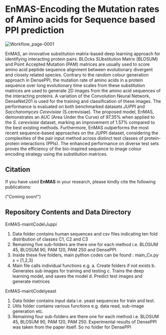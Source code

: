 # EnMAS-Encoding the Mutation rates of Amino acids for Sequence based PPI prediction


![Workflow_page-0001](https://github.com/CMATERJU-BIOINFO/EnMAS-Encoding-the-Mutation-rates-of-Amino-acids-for-Sequence-based-PPI-prediction/assets/132830310/e4ec3495-a49d-47fc-b0fc-c90ba4d54764)


EnMAS, an innovative substitution matrix-based deep learning approach for identifying interacting protein pairs. BLOcks SUbstitution Matrix (BLOSUM) and Point Accepted Mutation (PAM) matrices are usually used to score amino acid peptide sequence alignment between evolutionary divergent and closely related species. Contrary to the random colour generation approach in DensePPI, the mutation rate of amino acids in a protein sequence over long evolutionary time scales from these substitution matrices are used to generate 2D images from the amino acid sequences of the interacting proteins. A variation of the Convolution Neural Network, DenseNet201 is used for the training and classification of these images. The performance is evaluated on both benchmarked datasets _JUPPI_ and _Saccharomyces Cerevisiae_ (S.cerevisiae). The proposed model, EnMAS, demonstrates an AUC (Area Under the Curve) of 97.35\% when applied to the _S. cerevisiae_ dataset, marking an improvement of 1.57\% compared to the best existing methods. Furthermore, EnMAS outperforms the most recent sequence-based approaches on the JUPPI dataset, considering the complexities of the pair input method across distinct test classes of protein-protein interactions (PPIs). The enhanced performance on diverse test sets proves the efficiency of the bio-inspired sequence to image colour encoding strategy using the substitution matrices. 


## Citation

If you have used **EnMAS** in your research, please kindly cite the following publications:

("Coming soon!")
## Repository Contents and Data Directory

EnMAS-main\Code\Juppi
1. Data folder contains human sequences and csv files indicating ten fold distribution of classes C1, C2 and C3 
2. Remaining five sub-folders are there one for each method i.e. BLOSUM 45, BLOSUM 90, PAM 120, PAM 250 and DensePPI
3. Inside these five folders, main python codes can be found : main_Cx.py  x = [1,2,3]
4. Main file calls individual functions e.g. 
	a. Create folders if not exists
	b. Generates sub images for training and testing 
	c. Trains the deep learning model, and saves the model
	d. Predict test images and generate metrices

EnMAS-main\Code\yeast
1. Data folder contains input data i.e. yeast sequences for train and test.
2. Utils folder contains various functions e.g. data read, sub-image generation etc. 
3. Remaining four sub-folders are there one for each method i.e. BLOSUM 45, BLOSUM 90, PAM 120, PAM 250. 
Experimental results of DensePPI was taken from the paper itself. So no folder for DensePPI

